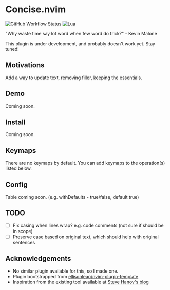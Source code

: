 # Concise.nvim

![GitHub Workflow Status](https://img.shields.io/github/actions/workflow/status/keevan/concise.nvim/default.yml?branch=main&style=for-the-badge)
![Lua](https://img.shields.io/badge/Made%20with%20Lua-blueviolet.svg?style=for-the-badge&logo=lua)

"Why waste time say lot word when few word do trick?" - Kevin Malone

This plugin is under development, and probably doesn't work yet. Stay tuned!

## Motivations

Add a way to update text, removing filler, keeping the essentials.

## Demo

Coming soon.

## Install

Coming soon.

## Keymaps

There are no keymaps by default. You can add keymaps to the operation(s) listed below.

## Config

Table coming soon. (e.g. withDefaults - true/false, default true)

## TODO

- [ ] Fix casing when lines wrap? e.g. code comments (not sure if should be in scope)
- [ ] Preserve case based on original text, which should help with original sentences

## Acknowledgements

- No similar plugin available for this, so I made one.
- Plugin bootstrapped from [ellisonleao/nvim-plugin-template](https://github.com/ellisonleao/nvim-plugin-template)
- Inspiration from the existing tool available at [Steve Hanov's blog](http://stevehanov.ca/blog/?id=52)
